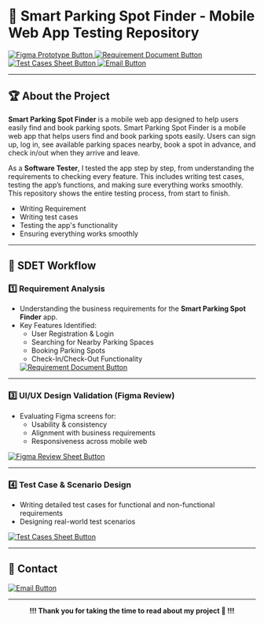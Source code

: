 # 🎯 Smart Parking Spot Finder - Mobile Web App Testing Repository
<!-- 
## 🖼️ Figma Prototype  
<a href="https://www.figma.com/proto/0PnZt0Hvtg2zU8ABjrTlrg/GoPark?t=U3QpWOpIxiwEfmsI-1&scaling=min-zoom&content-scaling=fixed&page-id=0%3A1&node-id=23-3&starting-point-node-id=23%3A3" target="_blank">
  <img src="https://img.shields.io/badge/View-Figma_Design-blue?style=for-the-badge&logo=figma" alt="Figma Prototype Button"> 
</a>
-->
<!-- Requirement Document Button -->
<!-- Figma Prototype Button -->
<a href="YOUR_FIGMA_LINK_HERE" target="_blank">
  <img src="https://img.shields.io/badge/View-Figma_Design-3498db?style=for-the-badge&logo=figma&logoColor=white" alt="Figma Prototype Button">
</a>

<a href="https://github.com/Dudekula-Abbas/Go-Park_SDET/blob/main/Go-Park%20Requirement.docx" target="_blank">
  <img src="https://img.shields.io/badge/View-Requirement_Document-1abc9c?style=for-the-badge&logo=readthedocs&logoColor=white" alt="Requirement Document Button">
</a>

<!-- Test Cases Sheet Button -->
<a href="https://github.com/Dudekula-Abbas/Go-Park_SDET/blob/main/Go-Park%20Test%20Cases.xlsx" target="_blank">
  <img src="https://img.shields.io/badge/View-Test_Cases_Sheet-e67e22?style=for-the-badge&logo=buffer&logoColor=white" alt="Test Cases Sheet Button">
</a>

<!-- Email Button -->
<a href="mailto:your-abbasd3732@gmail.com" target="_blank">
  <img src="https://img.shields.io/badge/Contact-Me-e74c3c?style=for-the-badge&logo=gmail&logoColor=white" alt="Email Button">
</a>



---    


## 🏆 About the Project

**Smart Parking Spot Finder** is a mobile web app designed to help users easily find and book parking spots. Smart Parking Spot Finder is a mobile web app that helps users find and book parking spots easily. Users can sign up, log in, see available parking spaces nearby, book a spot in advance, and check in/out when they arrive and leave.

As a **Software Tester**, I tested the app step by step, from understanding the requirements to checking every feature. This includes writing test cases, testing the app’s functions, and making sure everything works smoothly. This repository shows the entire testing process, from start to finish.

- Writing Requirement
- Writing test cases  
- Testing the app's functionality  
- Ensuring everything works smoothly  
---

## 📌 SDET Workflow

### 1️⃣ Requirement Analysis
- Understanding the business requirements for the **Smart Parking Spot Finder** app.
- Key Features Identified:
  - User Registration & Login  
  - Searching for Nearby Parking Spaces  
  - Booking Parking Spots  
  - Check-In/Check-Out Functionality  
   <a href="https://github.com/Dudekula-Abbas/Go-Park_SDET/blob/main/Go-Park%20Requirement.docx" target="_blank">
  <img src="https://img.shields.io/badge/View-Requirement_Document-green?style=for-the-badge" alt="Requirement Document Button">
</a>


---


### 3️⃣ UI/UX Design Validation (Figma Review)
- Evaluating Figma screens for:  
  - Usability & consistency  
  - Alignment with business requirements  
  - Responsiveness across  mobile web  
<a href="https://www.figma.com/proto/0PnZt0Hvtg2zU8ABjrTlrg/GoPark?t=U3QpWOpIxiwEfmsI-1&scaling=min-zoom&content-scaling=fixed&page-id=0%3A1&node-id=23-3&starting-point-node-id=23%3A3" target="_blank">
  <img src="https://img.shields.io/badge/View-Figma_Review_Sheet-purple?style=for-the-badge" alt="Figma Review Sheet Button">
</a>

---

### 4️⃣ Test Case & Scenario Design
- Writing detailed test cases for functional and non-functional requirements  
- Designing real-world test scenarios  
<a href="https://github.com/Dudekula-Abbas/Go-Park_SDET/blob/main/Go-Park%20Test%20Cases.xlsx" target="_blank">
  <img src="https://img.shields.io/badge/View-Test_Cases_Sheet-orange?style=for-the-badge" alt="Test Cases Sheet Button">
</a>

---

## 📧 Contact  
<a href="mailto:your-abbasd3732@gmail.com" target="_blank">
  <img src="https://img.shields.io/badge/Contact-Me-e74c3c?style=for-the-badge&logo=gmail&logoColor=white" alt="Email Button">
</a>

---

<div align="center">

**!!! Thank you for taking the time to read about my project 🚀 !!!** 
</div>


